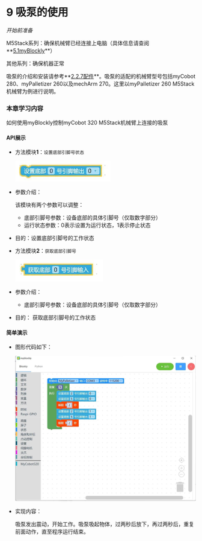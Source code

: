 # 9 吸泵的使用

<i>开始前准备</i>

M5Stack系列：确保机械臂已经连接上电脑（具体信息请查阅**[5.1myBlockly](https://docs.elephantrobotics.com/docs/gitbook/5-ProgramingApplication-myblockly-uiflow-mind/5.1-myblockly/)**）

其他系列：确保机器正常

吸泵的介绍和安装请参考**[2.2.7配件](https://docs.elephantrobotics.com/docs/gitbook/2-serialproduct/2.7-accessories/2.7.4-pump.html)**。吸泵的适配的机械臂型号包括myCobot 280、myPalletizer 260以及mechArm 270。这里以myPalletizer 260 M5Stack机械臂为例进行说明。

### 本章学习内容

如何使用myBlockly控制myCobot 320 M5Stack机械臂上连接的吸泵

#### API展示

* 方法模块**1**：`设置底部引脚号状态`

  <img src="./img/myblockly/底部引脚输出.jpg" style="zoom: 67%;" />

* 参数介绍：

  该模块有两个参数可以调整：

  * 底部引脚号参数：设备底部的具体引脚号（仅取数字部分）
  * 运行状态参数：0表示设置为运行状态，1表示停止状态

* 目的：设置底部引脚号的工作状态

  

* 方法模块**2**：`获取底部引脚号`

  <img src="./img/myblockly/底部引脚输入.jpg" style="zoom: 67%;" />

* 参数介绍：

  * 底部引脚号参数：设备底部的具体引脚号（仅取数字部分）

* 目的： 获取底部引脚号的工作状态



#### 简单演示

* 图形代码如下：

  <img src="./img/myblockly/吸泵demo.jpg" style="zoom: 50%;" />



* 实现内容：

  吸泵发出震动，开始工作。吸泵吸起物体，过两秒后放下，再过两秒后，重复前面动作，直至程序运行结束。
